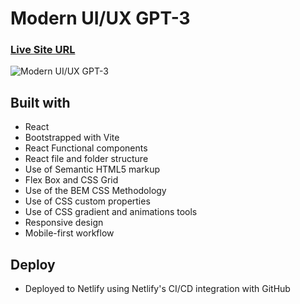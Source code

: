 # Modern UI/UX GPT-3

### [Live Site URL](https://gpt3-pre.netlify.app)


![Modern UI/UX GPT-3](https://i.ibb.co/TR5LW9z/image.png)



## Built with

- React
- Bootstrapped with Vite
- React Functional components
- React file and folder structure
- Use of Semantic HTML5 markup
- Flex Box and CSS Grid 
- Use of the BEM CSS Methodology
- Use of CSS custom properties
- Use of CSS gradient and animations tools
- Responsive design
- Mobile-first workflow

## Deploy

- Deployed to Netlify using Netlify's CI/CD integration with GitHub

